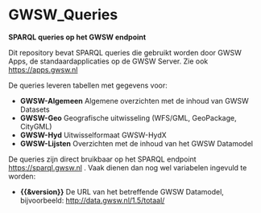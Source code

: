 # GWSW_Queries

**SPARQL queries op het GWSW endpoint**

Dit repository bevat SPARQL queries die gebruikt worden door GWSW Apps, de standaardapplicaties op de GWSW Server.
Zie ook https://apps.gwsw.nl 

De queries leveren tabellen met gegevens voor:
* **GWSW-Algemeen** Algemene overzichten met de inhoud van GWSW Datasets
* **GWSW-Geo** Geografische uitwisseling (WFS/GML, GeoPackage, CityGML)
* **GWSW-Hyd** Uitwisselformaat GWSW-HydX
* **GWSW-Lijsten** Overzichten met de inhoud van het GWSW Datamodel

De queries zijn direct bruikbaar op het SPARQL endpoint https://sparql.gwsw.nl .
Vaak dienen dan nog wel variabelen ingevuld te worden:
* **{{&version}}** De URL van het betreffende GWSW Datamodel, bijvoorbeeld: http://data.gwsw.nl/1.5/totaal/

